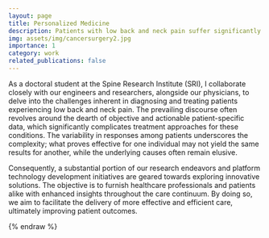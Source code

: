 ```yaml
---
layout: page
title: Personalized Medicine
description: Patients with low back and neck pain suffer significantly reduced quality of life, and it is often difficult to determine the optimal course of treatment for an individual.
img: assets/img/cancersurgery2.jpg
importance: 1
category: work
related_publications: false
---
```


As a doctoral student at the Spine Research Institute (SRI), I collaborate closely with our engineers and researchers, alongside our physicians, to delve into the challenges inherent in diagnosing and treating patients experiencing low back and neck pain. The prevailing discourse often revolves around the dearth of objective and actionable patient-specific data, which significantly complicates treatment approaches for these conditions. The variability in responses among patients underscores the complexity; what proves effective for one individual may not yield the same results for another, while the underlying causes often remain elusive.

Consequently, a substantial portion of our research endeavors and platform technology development initiatives are geared towards exploring innovative solutions. The objective is to furnish healthcare professionals and patients alike with enhanced insights throughout the care continuum. By doing so, we aim to facilitate the delivery of more effective and efficient care, ultimately improving patient outcomes.

{% endraw %}
